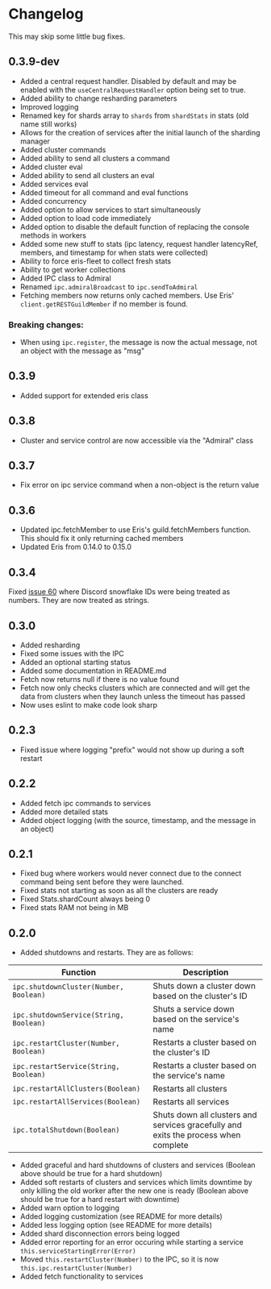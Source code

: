 # Changelog

This may skip some little bug fixes.

## 0.3.9-dev

- Added a central request handler. Disabled by default and may be enabled with the `useCentralRequestHandler` option being set to true.
- Added ability to change resharding parameters
- Improved logging
- Renamed key for shards array to `shards` from `shardStats` in stats (old name still works)
- Allows for the creation of services after the initial launch of the sharding manager
- Added cluster commands
- Added ability to send all clusters a command
- Added cluster eval
- Added ability to send all clusters an eval
- Added services eval
- Added timeout for all command and eval functions
- Added concurrency
- Added option to allow services to start simultaneously
- Added option to load code immediately
- Added option to disable the default function of replacing the console methods in workers
- Added some new stuff to stats (ipc latency, request handler latencyRef, members, and timestamp for when stats were collected)
- Ability to force eris-fleet to collect fresh stats
- Ability to get worker collections
- Added IPC class to Admiral
- Renamed `ipc.admiralBroadcast` to `ipc.sendToAdmiral`
- Fetching members now returns only cached members. Use Eris' `client.getRESTGuildMember` if no member is found.

### Breaking changes:

- When using `ipc.register`, the message is now the actual message, not an object with the message as "msg"

## 0.3.9
- Added support for extended eris class

## 0.3.8
- Cluster and service control are now accessible via the "Admiral" class

## 0.3.7
- Fix error on ipc service command when a non-object is the return value

## 0.3.6
- Updated ipc.fetchMember to use Eris's guild.fetchMembers function. This should fix it only returning cached members
- Updated Eris from 0.14.0 to 0.15.0

## 0.3.4
Fixed [issue 60](https://github.com/danclay/eris-fleet/issues/60) where Discord snowflake IDs were being treated as numbers. They are now treated as strings.

## 0.3.0
- Added resharding
- Fixed some issues with the IPC
- Added an optional starting status
- Added some documentation in README.md
- Fetch now returns null if there is no value found
- Fetch now only checks clusters which are connected and will get the data from clusters when they launch unless the timeout has passed
- Now uses eslint to make code look sharp

## 0.2.3
- Fixed issue where logging "prefix" would not show up during a soft restart

## 0.2.2
- Added fetch ipc commands to services
- Added more detailed stats
- Added object logging (with the source, timestamp, and the message in an object)

## 0.2.1

- Fixed bug where workers would never connect due to the connect command being sent before they were launched.
- Fixed stats not starting as soon as all the clusters are ready
- Fixed Stats.shardCount always being 0
- Fixed stats RAM not being in MB

## 0.2.0

- Added shutdowns and restarts. They are as follows:

| Function | Description |
|-|-|
| `ipc.shutdownCluster(Number, Boolean)` | Shuts down a cluster down based on the cluster's ID |
| `ipc.shutdownService(String, Boolean)` | Shuts a service down based on the service's name |
| `ipc.restartCluster(Number, Boolean)` | Restarts a cluster based on the cluster's ID |
| `ipc.restartService(String, Boolean)` | Restarts a cluster based on the service's name |
| `ipc.restartAllClusters(Boolean)` | Restarts all clusters |
| `ipc.restartAllServices(Boolean)` | Restarts all services |
| `ipc.totalShutdown(Boolean)` | Shuts down all clusters and services gracefully and exits the process when complete |

- Added graceful and hard shutdowns of clusters and services (Boolean above should be true for a hard shutdown)
- Added soft restarts of clusters and services which limits downtime by only killing the old worker after the new one is ready (Boolean above should be true for a hard restart with downtime)
- Added warn option to logging
- Added logging customization (see README for more details)
- Added less logging option (see README for more details)
- Added shard disconnection errors being logged
- Added error reporting for an error occuring while starting a service `this.serviceStartingError(Error)`
- Moved `this.restartCluster(Number)` to the IPC, so it is now `this.ipc.restartCluster(Number)`
- Added fetch functionality to services